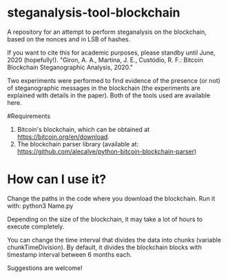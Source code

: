 # steganalysis-tool-blockchain
A repository for an attempt to perform steganalysis on the blockchain, based on the nonces and in LSB of hashes.

If you want to cite this for academic purposes, please standby until June, 2020 (hopefully!). "Giron, A. A., Martina, J. E., Custódio, R. F.: Bitcoin Blockchain Steganographic Analysis, 2020."

Two experiments were performed to find evidence of the presence (or not) of steganographic messages in the blockchain (the experiments are explained with details in the paper). Both of the tools used are available here.

#Requirements
1. Bitcoin's blockchain, which can be obtained at https://bitcoin.org/en/download. 
2. The blockchain parser library (available at: https://github.com/alecalve/python-bitcoin-blockchain-parser)

# How can I use it?
Change the paths in the code where you download the blockchain. Run it with: python3 Name.py

Depending on the size of the blockchain, it may take a lot of hours to execute completely.

You can change the time interval that divides the data into chunks (variable chunkTimeDivision). By default, it divides the blockchain blocks with timestamp interval between 6 months each.

Suggestions are welcome!
